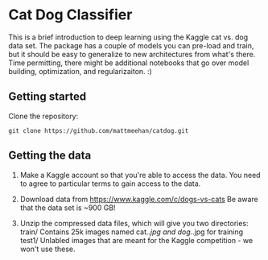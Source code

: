# Cat Dog Classifier
This is a brief introduction to deep learning using the Kaggle cat vs. dog data set. The package has a couple of models you can pre-load and train, but it should be easy to generalize to new architectures from what's there. Time permitting, there might be additional notebooks that go over model building, optimization, and regularizaiton. :)

## Getting started
Clone the repository: 

```
git clone https://github.com/mattmeehan/catdog.git
```

## Getting the data
1. Make a Kaggle account so that you're able to access the data. You need to agree to particular terms to gain access to the data. 

2. Download data from https://www.kaggle.com/c/dogs-vs-cats
   Be aware that the data set is ~900 GB!

3. Unzip the compressed data files, which will give you two directories:
    train/
        Contains 25k images named cat.*.jpg and dog.*.jpg for training
    test1/
        Unlabled images that are meant for the Kaggle competition - we won't use these.

